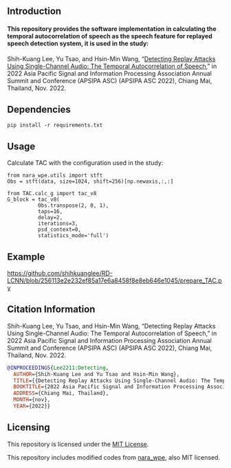 ## Introduction

#### This repository provides the software implementation in calculating the temporal autocorrelation of speech as the speech feature for replayed speech detection system, it is used in the study:

Shih-Kuang Lee, Yu Tsao, and Hsin-Min Wang, “[Detecting Replay Attacks Using Single-Channel Audio: The Temporal Autocorrelation of Speech](http://www.apsipa.org/proceedings/2022/APSIPA%202022/ThPM2-4/1570818355.pdf),” in 2022 Asia Pacific Signal and Information Processing Association Annual Summit and Conference (APSIPA ASC) (APSIPA ASC 2022), Chiang Mai, Thailand, Nov. 2022.

## Dependencies
```
pip install -r requirements.txt
```

## Usage

Calculate TAC with the configuration used in the study:
```
from nara_wpe.utils import stft
Obs = stft(data, size=1024, shift=256)[np.newaxis,:,:]

from TAC.calc_g import tac_v8
G_block = tac_v8(
          Obs.transpose(2, 0, 1),
          taps=16,
          delay=2,
          iterations=3,
          psd_context=0,
          statistics_mode='full')
```

## Example

https://github.com/shihkuanglee/RD-LCNN/blob/256113e2e232ef85a17e6a8458f8e8eb646e1045/prepare_TAC.py

## Citation Information

Shih-Kuang Lee, Yu Tsao, and Hsin-Min Wang, “Detecting Replay Attacks Using Single-Channel Audio: The Temporal Autocorrelation of Speech,” in 2022 Asia Pacific Signal and Information Processing Association Annual Summit and Conference (APSIPA ASC) (APSIPA ASC 2022), Chiang Mai, Thailand, Nov. 2022.
```bibtex
@INPROCEEDINGS{Lee2211:Detecting,
  AUTHOR={Shih-Kuang Lee and Yu Tsao and Hsin-Min Wang},
  TITLE={{Detecting Replay Attacks Using Single-Channel Audio: The Temporal Autocorrelation of Speech}},
  BOOKTITLE={2022 Asia Pacific Signal and Information Processing Association Annual Summit and Conference (APSIPA ASC) (APSIPA ASC 2022)},
  ADDRESS={Chiang Mai, Thailand},
  MONTH={nov},
  YEAR={2022}}
```

## Licensing

This repository is licensed under the [MIT License](https://github.com/shihkuanglee/TAC/blob/main/LICENSE).

This repository includes modified codes from [nara_wpe](https://github.com/fgnt/nara_wpe), also MIT licensed.
